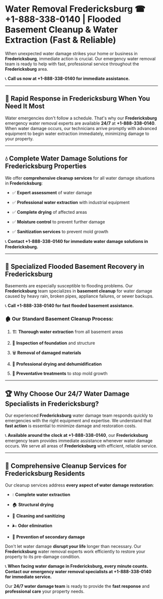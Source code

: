 # Water Removal Fredericksburg ☎ +1-888-338-0140 | Flooded Basement Cleanup & Water Extraction (Fast & Reliable)

When unexpected water damage strikes your home or business in **Fredericksburg**, immediate action is crucial. Our emergency water removal team is ready to help with fast, professional service throughout the **Fredericksburg** area. 

📞 **Call us now at +1-888-338-0140 for immediate assistance.**
---
## 🚀 Rapid Response in Fredericksburg When You Need It Most
Water emergencies don't follow a schedule. That's why our **Fredericksburg** emergency water removal experts are available **24/7** at **+1-888-338-0140**. When water damage occurs, our technicians arrive promptly with advanced equipment to begin water extraction immediately, minimizing damage to your property.
---
## 💧 Complete Water Damage Solutions for Fredericksburg Properties
We offer **comprehensive cleanup services** for all water damage situations in **Fredericksburg**:
- ✅ **Expert assessment** of water damage  
- ✅ **Professional water extraction** with industrial equipment  
- ✅ **Complete drying** of affected areas  
- ✅ **Moisture control** to prevent further damage  
- ✅ **Sanitization services** to prevent mold growth  
📞 **Contact +1-888-338-0140 for immediate water damage solutions in Fredericksburg.**
---
## 🌊 Specialized Flooded Basement Recovery in Fredericksburg
Basements are especially susceptible to flooding problems. Our **Fredericksburg** team specializes in **basement cleanup** for water damage caused by heavy rain, broken pipes, appliance failures, or sewer backups. 
📞 **Call +1-888-338-0140 for fast flooded basement assistance.**
### 🏚️ Our Standard Basement Cleanup Process:
1. 🏗️ **Thorough water extraction** from all basement areas  
2. 🔎 **Inspection of foundation** and structure  
3. 🗑️ **Removal of damaged materials**  
4. 💨 **Professional drying and dehumidification**  
5. 🚫 **Preventative treatments** to stop mold growth  
---
## 🏆 Why Choose Our 24/7 Water Damage Specialists in Fredericksburg?
Our experienced **Fredericksburg** water damage team responds quickly to emergencies with the right equipment and expertise. We understand that **fast action** is essential to minimize damage and restoration costs.
📞 **Available around the clock at +1-888-338-0140**, our **Fredericksburg** emergency team provides immediate assistance whenever water damage occurs. We serve all areas of **Fredericksburg** with efficient, reliable service.
---
## 🧹 Comprehensive Cleanup Services for Fredericksburg Residents
Our cleanup services address **every aspect of water damage restoration**:
- 💧 **Complete water extraction**  
- 🏠 **Structural drying**  
- 🧼 **Cleaning and sanitizing**  
- 🌬️ **Odor elimination**  
- 🚫 **Prevention of secondary damage**  
Don't let water damage **disrupt your life** longer than necessary. Our **Fredericksburg** water removal experts work efficiently to restore your property to its pre-damage condition.
📞 **When facing water damage in Fredericksburg, every minute counts. Contact our emergency water removal specialists at +1-888-338-0140 for immediate service.**
Our **24/7 water damage team** is ready to provide the **fast response** and **professional care** your property needs.
